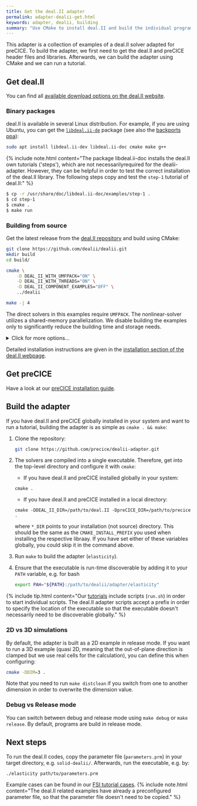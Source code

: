 ```yaml
---
title: Get the deal.II adapter
permalink: adapter-dealii-get.html
keywords: adapter, dealii, building
summary: "Use CMake to install deal.II and build the individual programs."
---
```


This adapter is a collection of examples of a deal.II solver adapted for preCICE. To build the adapter, we first need to get the deal.II and preCICE header files and libraries. Afterwards, we can build the adapter using CMake and we can run a tutorial.

## Get deal.II

You can find all [available download options on the deal.II website](https://dealii.org/download.html).

### Binary packages

deal.II is available in several Linux distribution. For example, if you are using Ubuntu, you can get the [`libdeal.ii-de`](https://packages.ubuntu.com/search?keywords=libdeal.ii-dev) package (see also the [backports ppa](https://launchpad.net/~ginggs/+archive/ubuntu/deal.ii-9.2.0-backports)):
```bash
sudo apt install libdeal.ii-dev libdeal.ii-doc cmake make g++
```
{% include note.html content="The package libdeal.ii-doc installs the deal.II own tutorials ('steps'), which are not necessarilyrequired for the dealii-adapter. However, they can be helpful in order to test the correct installation of the deal.II library. The following steps copy and test the `step-1` tutorial of deal.II:" %}

```bash
$ cp -r /usr/share/doc/libdeal.ii-doc/examples/step-1 .
$ cd step-1
$ cmake .
$ make run
```

### Building from source

Get the latest release from the [deal.II repository](https://github.com/dealii/dealii) and build using CMake:
```bash
git clone https://github.com/dealii/dealii.git
mkdir build
cd build/

cmake \
    -D DEAL_II_WITH_UMFPACK="ON" \
    -D DEAL_II_WITH_THREADS="ON" \
    -D DEAL_II_COMPONENT_EXAMPLES="OFF" \
    ../dealii

make -j 4
```

The direct solvers in this examples require `UMFPACK`. The nonlinear-solver utilizes a shared-memory parallelization. We disable building the examples only to significantly reduce the building time and storage needs.


<details><summary>Click for more options...</summary>
If you want to use deal.II in production, there may be several options you may want to tune. In this case, use ccmake or check the [deal.II CMake documentation](https://www.dealii.org/9.2.0/users/cmake_dealii.html). For example:

```
cmake \
    -D CMAKE_BUILD_TYPE="DebugRelease" \
    -D CMAKE_CXX_FLAGS="-march=native \
    -D DEAL_II_CXX_FLAGS_RELEASE="-O3" \
    -D DEAL_II_WITH_UMFPACK="ON" \
    -D DEAL_II_WITH_THREADS="ON" \
    -D DEAL_II_COMPONENT_EXAMPLES="OFF" \
    -D CMAKE_INSTALL_PREFIX=/path/install/dir \
    ../dealii

make -j 4
```
</details>

Detailed installation instructions are given in the [installation section of the deal.II webpage](https://www.dealii.org/current/readme.html).

## Get preCICE

Have a look at our [preCICE installation guide](installation-overview.html).

## Build the adapter

If you have deal.II and preCICE globally installed in your system and want to run a tutorial, building the adapter is as simple as `cmake . && make`:

1. Clone the repository:
   ```bash
   git clone https://github.com/precice/dealii-adapter.git
   ```

2. The solvers are compiled into a single executable. Therefore, get into the top-level directory and configure it with `cmake`:
   - If you have deal.II and preCICE installed globally in your system:
   ```
   cmake .
   ```
   - If you have deal.II and preCICE installed in a local directory:
   ```
   cmake -DDEAL_II_DIR=/path/to/deal.II -DpreCICE_DIR=/path/to/precice .
   ```
    where `*_DIR` points to your installation (not source) directory. This should be the same as the `CMAKE_INSTALL_PREFIX` you used when installing the respective libraay. If you have set either of these variables globally, you could skip it in the command above.
3. Run `make` to build the adapter (`elasticity`).
4. Ensure that the executable is run-time discoverable by adding it to your `PATH` variable, e.g. for bash
   ```bash
   export PAH="${PATH}:/path/to/dealii/adapter/elasticity"
   ```
{% include tip.html content="Our [tutorials](tutorials.html) include scripts (`run.sh`) in order to start individual scripts. The deal.II adapter scripts accept a prefix in order to specify the location of the executable so that the executable doesn't necessarily need to be discoverable globally." %}

### 2D vs 3D simulations

By default, the adapter is built as a 2D example in release mode.
If you want to run a 3D example (quasi 2D, meaning that the out-of-plane direction is clamped but we use real cells for the calculation), you can define this when configuring:
```bash
cmake -DDIM=3 .
```
Note that you need to run `make distclean` if you switch from one to another dimension in order to overwrite the dimension value.

### Debug vs Release mode

You can switch between debug and release mode using `make debug` or `make release`. By default, programs are build in release mode.

## Next steps

To run the deal.II codes, copy the parameter file (`parameters.prm`) in your target directory, e.g. `solid-dealii/`. Afterwards, run the executable, e.g. by:
```
./elasticity path/to/parameters.prm
```
Example cases can be found in our [FSI tutorial cases](tutorials.html).
{% include note.html content="The deal.II related examples have already a preconfigured parameter file, so that the parameter file doesn't need to be copied." %}
